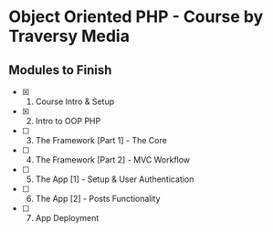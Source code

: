 # Object Oriented PHP - Course by Traversy Media

## Modules to Finish

- [x] 1.  Course Intro & Setup
- [x] 2.  Intro to OOP PHP
- [ ] 3.  The Framework [Part 1] - The Core
- [ ] 4.  The Framework [Part 2] - MVC Workflow
- [ ] 5.  The App [1] - Setup & User Authentication
- [ ] 6.  The App [2] - Posts Functionality
- [ ] 7.  App Deployment

